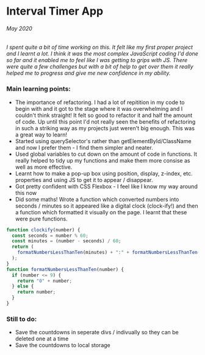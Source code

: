 # Interval Timer App

###### May 2020

_I spent quite a bit of time working on this. It felt like my first proper project and I learnt a lot. I think it was the most complex JavaScript coding I'd done so far and it enabled me to feel like I was getting to grips with JS. There were quite a few challenges but with a bit of help to get over them it really helped me to progress and give me new confidence in my ability._

### Main learning points:

- The importance of refactoring. I had a lot of repitition in my code to begin with and it got to the stage where it was overwhelming and I couldn't think straight! It felt so good to refactor it and half the amount of code. Up until this point I'd not really seen the benefits of refactoring in such a striking way as my projects just weren't big enough. This was a great way to learn!
- Started using querySelector's rather than getElementById/ClassName and now I prefer them - I find them simpler and neater.
- Used global variables to cut down on the amount of code in functions. It really helped to tidy up my functions and make them more consise as well as more effective.
- Learnt how to make a pop-up box using position, display, z-index, etc. properties and using JS to get it to appear / disappear.
- Got pretty confident with CSS Flexbox - I feel like I know my way around this now
- Did some maths! Wrote a function which converted numbers into seconds / minutes so it appeared like a digital clock (clock-ify!) and then a function which formatted it visually on the page. I learnt that these were pure functions.

```javascript
function clockify(number) {
  const seconds = number % 60;
  const minutes = (number - seconds) / 60;
  return (
    formatNumbersLessThanTen(minutes) + ":" + formatNumbersLessThanTen(seconds)
  );
}
function formatNumbersLessThanTen(number) {
  if (number <= 9) {
    return "0" + number;
  } else {
    return number;
  }
}
```

### Still to do:

- Save the countdowns in seperate divs / indivually so they can be deleted one at a time
- Save the countdowns to local storage
